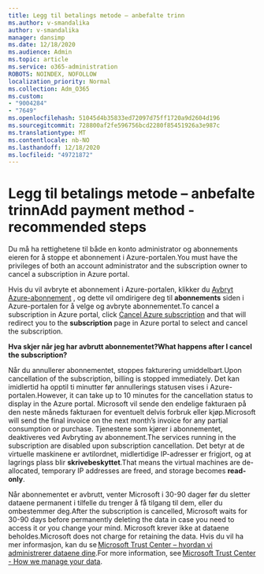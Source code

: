```yaml
---
title: Legg til betalings metode – anbefalte trinn
ms.author: v-smandalika
author: v-smandalika
manager: dansimp
ms.date: 12/18/2020
ms.audience: Admin
ms.topic: article
ms.service: o365-administration
ROBOTS: NOINDEX, NOFOLLOW
localization_priority: Normal
ms.collection: Adm_O365
ms.custom:
- "9004284"
- "7649"
ms.openlocfilehash: 51045d4b35833ed72097d75ff1720a9d2604d196
ms.sourcegitcommit: 728800af2fe596756bcd2280f85451926a3e987c
ms.translationtype: MT
ms.contentlocale: nb-NO
ms.lasthandoff: 12/18/2020
ms.locfileid: "49721872"
---
```

# <a name="add-payment-method---recommended-steps"></a><span data-ttu-id="c50dc-102">Legg til betalings metode – anbefalte trinn</span><span class="sxs-lookup"><span data-stu-id="c50dc-102">Add payment method - recommended steps</span></span>

<span data-ttu-id="c50dc-103">Du må ha rettighetene til både en konto administrator og abonnements eieren for å stoppe et abonnement i Azure-portalen.</span><span class="sxs-lookup"><span data-stu-id="c50dc-103">You must have the privileges of both an account administrator and the subscription owner to cancel a subscription in Azure portal.</span></span> 

<span data-ttu-id="c50dc-104">Hvis du vil avbryte et abonnement i Azure-portalen, klikker du [Avbryt Azure-abonnement](https://ms.portal.azure.com/#blade/Microsoft_Azure_Billing/SubscriptionsBlade) , og dette vil omdirigere deg til **abonnements** siden i Azure-portalen for å velge og avbryte abonnementet.</span><span class="sxs-lookup"><span data-stu-id="c50dc-104">To cancel a subscription in Azure portal, click [Cancel Azure subscription](https://ms.portal.azure.com/#blade/Microsoft_Azure_Billing/SubscriptionsBlade) and that will redirect you to the **subscription** page in Azure portal to select and cancel the subscription.</span></span> 

<span data-ttu-id="c50dc-105">**Hva skjer når jeg har avbrutt abonnementet?**</span><span class="sxs-lookup"><span data-stu-id="c50dc-105">**What happens after I cancel the subscription?**</span></span> 

<span data-ttu-id="c50dc-106">Når du annullerer abonnementet, stoppes fakturering umiddelbart.</span><span class="sxs-lookup"><span data-stu-id="c50dc-106">Upon cancellation of the subscription, billing is stopped immediately.</span></span> <span data-ttu-id="c50dc-107">Det kan imidlertid ha opptil ti minutter før annullerings statusen vises i Azure-portalen.</span><span class="sxs-lookup"><span data-stu-id="c50dc-107">However, it can take up to 10 minutes for the cancellation status to display in the Azure portal.</span></span> <span data-ttu-id="c50dc-108">Microsoft vil sende den endelige fakturaen på den neste måneds fakturaen for eventuelt delvis forbruk eller kjøp.</span><span class="sxs-lookup"><span data-stu-id="c50dc-108">Microsoft will send the final invoice on the next month’s invoice for any partial consumption or purchase.</span></span> <span data-ttu-id="c50dc-109">Tjenestene som kjører i abonnementet, deaktiveres ved Avbryting av abonnement.</span><span class="sxs-lookup"><span data-stu-id="c50dc-109">The services running in the subscription are disabled upon subscription cancellation.</span></span> <span data-ttu-id="c50dc-110">Det betyr at de virtuelle maskinene er avtilordnet, midlertidige IP-adresser er frigjort, og at lagrings plass blir **skrivebeskyttet**.</span><span class="sxs-lookup"><span data-stu-id="c50dc-110">That means the virtual machines are de-allocated, temporary IP addresses are freed, and storage becomes **read-only**.</span></span> 

<span data-ttu-id="c50dc-111">Når abonnementet er avbrutt, venter Microsoft i 30-90 dager før du sletter dataene permanent i tilfelle du trenger å få tilgang til dem, eller du ombestemmer deg.</span><span class="sxs-lookup"><span data-stu-id="c50dc-111">After the subscription is cancelled, Microsoft waits for 30-90 days before permanently deleting the data in case you need to access it or you change your mind.</span></span> <span data-ttu-id="c50dc-112">Microsoft krever ikke at dataene beholdes.</span><span class="sxs-lookup"><span data-stu-id="c50dc-112">Microsoft does not charge for retaining the data.</span></span> <span data-ttu-id="c50dc-113">Hvis du vil ha mer informasjon, kan du se [Microsoft Trust Center – hvordan vi administrerer dataene dine](https://www.microsoft.com/trust-center/privacy/data-management#leave).</span><span class="sxs-lookup"><span data-stu-id="c50dc-113">For more information, see [Microsoft Trust Center - How we manage your data](https://www.microsoft.com/trust-center/privacy/data-management#leave).</span></span>




